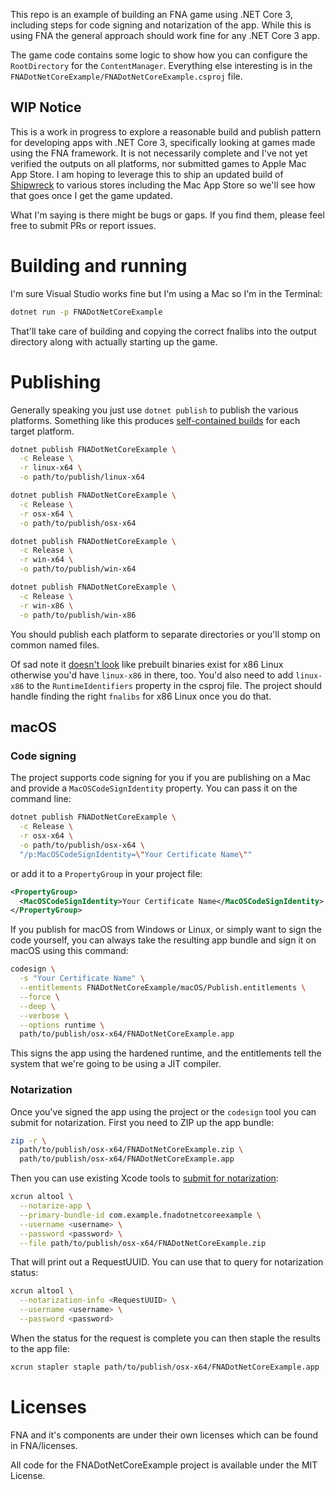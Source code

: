 This repo is an example of building an FNA game using .NET Core 3, including
steps for code signing and notarization of the app. While this is using FNA the
general approach should work fine for any .NET Core 3 app.

The game code contains some logic to show how you can configure the
`RootDirectory` for the `ContentManager`. Everything else interesting is in the
`FNADotNetCoreExample/FNADotNetCoreExample.csproj` file.

## WIP Notice

This is a work in progress to explore a reasonable build and publish pattern for
developing apps with .NET Core 3, specifically looking at games made using the
FNA framework. It is not necessarily complete and I've not yet verified the
outputs on all platforms, nor submitted games to Apple Mac App Store. I am
hoping to leverage this to ship an updated build of
[Shipwreck](https://shipwreckgame.com) to various stores including the Mac App
Store so we'll see how that goes once I get the game updated.

What I'm saying is there might be bugs or gaps. If you find them, please feel
free to submit PRs or report issues.

# Building and running

I'm sure Visual Studio works fine but I'm using a Mac so I'm in the Terminal:

```sh
dotnet run -p FNADotNetCoreExample
```

That'll take care of building and copying the correct fnalibs into the output
directory along with actually starting up the game.

# Publishing

Generally speaking you just use `dotnet publish` to publish the various
platforms. Something like this produces [self-contained
builds](https://docs.microsoft.com/en-us/dotnet/core/deploying/index#self-contained-deployments-scd)
for each target platform.

```sh
dotnet publish FNADotNetCoreExample \
  -c Release \
  -r linux-x64 \
  -o path/to/publish/linux-x64

dotnet publish FNADotNetCoreExample \
  -c Release \
  -r osx-x64 \
  -o path/to/publish/osx-x64

dotnet publish FNADotNetCoreExample \
  -c Release \
  -r win-x64 \
  -o path/to/publish/win-x64

dotnet publish FNADotNetCoreExample \
  -c Release \
  -r win-x86 \
  -o path/to/publish/win-x86
```

You should publish each platform to separate directories or you'll stomp on
common named files.

Of sad note it [doesn't look](https://github.com/dotnet/coreclr/issues/9265)
like prebuilt binaries exist for x86 Linux otherwise you'd have `linux-x86` in
there, too. You'd also need to add `linux-x86` to the `RuntimeIdentifiers`
property in the csproj file. The project should handle finding the right
`fnalibs` for x86 Linux once you do that.

## macOS

### Code signing

The project supports code signing for you if you are publishing on a Mac and
provide a `MacOSCodeSignIdentity` property. You can pass it on the command line:

```sh
dotnet publish FNADotNetCoreExample \
  -c Release \
  -r osx-x64 \
  -o path/to/publish/osx-x64 \
  "/p:MacOSCodeSignIdentity=\"Your Certificate Name\""
```

or add it to a `PropertyGroup` in your project file:

```xml
<PropertyGroup>
  <MacOSCodeSignIdentity>Your Certificate Name</MacOSCodeSignIdentity>
</PropertyGroup>
```

If you publish for macOS from Windows or Linux, or simply want to sign the code
yourself, you can always take the resulting app bundle and sign it on macOS
using this command:

```sh
codesign \
  -s "Your Certificate Name" \
  --entitlements FNADotNetCoreExample/macOS/Publish.entitlements \
  --force \
  --deep \
  --verbose \
  --options runtime \
  path/to/publish/osx-x64/FNADotNetCoreExample.app
```

This signs the app using the hardened runtime, and the entitlements tell the
system that we're going to be using a JIT compiler.

### Notarization

Once you've signed the app using the project or the `codesign` tool you can
submit for notarization. First you need to ZIP up the app bundle:

```sh
zip -r \
  path/to/publish/osx-x64/FNADotNetCoreExample.zip \
  path/to/publish/osx-x64/FNADotNetCoreExample.app
```

Then you can use existing Xcode tools to [submit for notarization](https://developer.apple.com/documentation/xcode/notarizing_your_app_before_distribution/customizing_the_notarization_workflow?language=objc#3087734):

```sh
xcrun altool \
  --notarize-app \
  --primary-bundle-id com.example.fnadotnetcoreexample \
  --username <username> \
  --password <password> \
  --file path/to/publish/osx-x64/FNADotNetCoreExample.zip
```

That will print out a RequestUUID. You can use that to query for notarization
status:

```sh
xcrun altool \
  --notarization-info <RequestUUID> \
  --username <username> \
  --password <password>
```

When the status for the request is complete you can then staple the results to
the app file:

```sh
xcrun stapler staple path/to/publish/osx-x64/FNADotNetCoreExample.app
```

# Licenses

FNA and it's components are under their own licenses which can be found in
FNA/licenses.

All code for the FNADotNetCoreExample project is available under the MIT
License.

